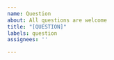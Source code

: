 ```yaml
---
name: Question
about: All questions are welcome
title: "[QUESTION]"
labels: question
assignees: ''

---
```



